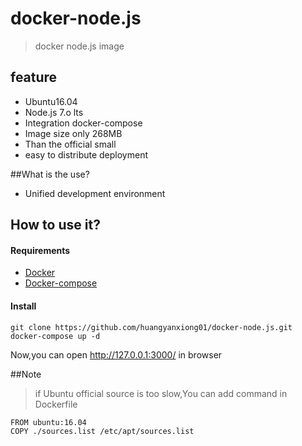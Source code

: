# docker-node.js
> docker node.js image

## feature
- Ubuntu16.04
- Node.js 7.o lts
- Integration docker-compose
- Image size only 268MB
- Than the official small
- easy to distribute deployment

##What is the use?
- Unified development environment

## How to use it?

#### Requirements
- [Docker](https://www.docker.com/)
- [Docker-compose](https://github.com/docker/compose/releases)

#### Install
```
git clone https://github.com/huangyanxiong01/docker-node.js.git
docker-compose up -d
```

Now,you can open http://127.0.0.1:3000/ in browser

##Note
> if Ubuntu official source is too slow,You can add command in Dockerfile

```
FROM ubuntu:16.04
COPY ./sources.list /etc/apt/sources.list
```